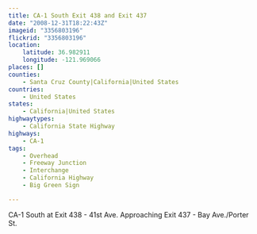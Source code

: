 ```yaml
---
title: CA-1 South Exit 438 and Exit 437
date: "2008-12-31T18:22:43Z"
imageid: "3356803196"
flickrid: "3356803196"
location:
    latitude: 36.982911
    longitude: -121.969066
places: []
counties:
    - Santa Cruz County|California|United States
countries:
    - United States
states:
    - California|United States
highwaytypes:
    - California State Highway
highways:
    - CA-1
tags:
    - Overhead
    - Freeway Junction
    - Interchange
    - California Highway
    - Big Green Sign

---
```

CA-1 South at Exit 438 - 41st Ave. Approaching Exit 437 - Bay Ave./Porter St.